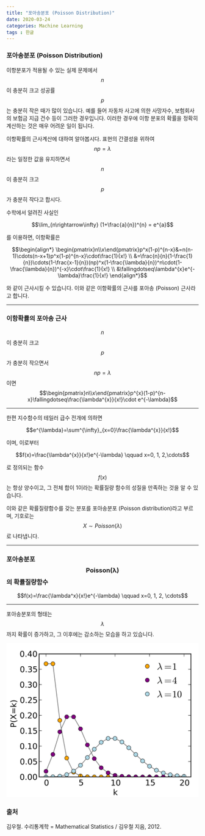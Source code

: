 ```yaml
---
title: "포아송분포 (Poisson Distribution)"
date: 2020-03-24
categories: Machine Learning
tags : 한글
---
```

### 포아송분포 (Poisson Distribution)

이항분포가 적용될 수 있는 실제 문제에서 $$n$$이 충분히 크고 성공률 $$p$$는 충분히 작은 때가 많이 있습니다. 예를 들어 자동차 사고에 의한 사망자수, 보험회사의 보험금 지급 건수 등이 그러한 경우입니다. 이러한 경우에 이항 분포의 확률을 정확히 계산하는 것은 매우 어려운 일이 됩니다.

이항확률의 근사계산에 대하여 알아봅시다. 표현의 간결성을 위하여 $$np=\lambda$$라는 일정한 값을 유지하면서 $$n$$이 충분히 크고 $$p$$가 충분히 작다고 합시다.

수학에서 알려진 사실인

$$\lim_{n\rightarrow\infty} (1+\frac{a}{n})^{n} = e^{a}$$

를 이용하면, 이항확률은

$$\begin{align*}
\begin{pmatrix}n\\x\end{pmatrix}p^x(1-p)^{n-x}&=n(n-1)\cdots(n-x+1)p^x(1-p)^{n-x}\cdot\frac{1}{x!} \\
&=\frac{n}{n}(1-\frac{1}{n})\cdots(1-\frac{x-1}{n})(np)^x(1-\frac{\lambda}{n})^n\cdot(1-\frac{\lambda}{n})^{-x}\cdot\frac{1}{x!} \\
&\fallingdotseq\lambda^{x}e^{-\lambda}\frac{1}{x!}
\end{align*}$$

와 같이 근사시킬 수 있습니다. 이와 같은 이항확률의 근사를 포아송 (Poisson) 근사라고 합니다.

---
### 이항확률의 포아송 근사
$$n$$이 충분히 크고 $$p$$가 충분히 작으면서 $$np=\lambda$$이면
$$\begin{pmatrix}n\\x\end{pmatrix}p^{x}(1-p)^{n-x}\fallingdotseq\frac{\lambda^{x}}{x!}\cdot e^{-\lambda}$$

---

한편 지수함수의 테일러 급수 전개에 의하면

$$e^{\lambda}=\sum^{\infty}_{x=0}\frac{\lambda^{x}}{x!}$$

이며, 이로부터

$$f(x)=\frac{\lambda^{x}}{x!}e^{-\lambda} \qquad x=0, 1, 2,\cdots$$

로 정의되는 함수 $$f(x)$$는 항상 양수이고, 그 전체 합이 1이라는 확률질량 함수의 성질을 만족하는 것을 알 수 있습니다.

이와 같은 확률질량함수를 갖는 분포를 포아송분포 (Poisson distribution)라고 부르며, 기호로는 $$X\sim Poisson(\lambda)$$로 나타냅니다.

---
### 포아송분포 $$\mathbf{Poisson(\lambda)}$$의 확률질량함수
$$f(x)=\frac{\lambda^x}{x!}e^{-\lambda} \qquad x=0, 1, 2, \cdots$$

---

포아송분포의 형태는 $$\lambda$$까지 확률이 증가하고, 그 이후에는 감소하는 모습을 하고 있습니다.

![Figure_1](/assets/images/2020-03-24-PD1.png)

### 출처
김우철. 수리통계학 = Mathematical Statistics / 김우철 지음, 2012.

<script type="text/javascript" async
src="https://cdn.mathjax.org/mathjax/latest/MathJax.js?config=TeX-MML-AM_CHTML">